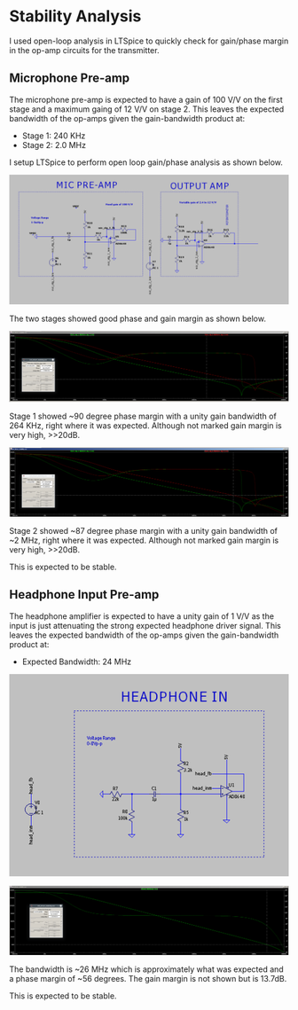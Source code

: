 # Stability Analysis
I used open-loop analysis in LTSpice to quickly check for gain/phase margin in the op-amp circuits for the transmitter.


## Microphone Pre-amp
The microphone pre-amp is expected to have a gain of 100 V/V on the first stage and a maximum gaing of 12 V/V on stage 2. This leaves the expected bandwidth of the op-amps given the gain-bandwidth product at:

* Stage 1: 240 KHz
* Stage 2: 2.0 MHz

I setup LTSpice to perform open loop gain/phase analysis as shown below.

![Microphone Pre-Amp Stability Analysis Schematic](images/mic_stability_sch.png)

The two stages showed good phase and gain margin as shown below.

![Pre-amp stage 1 gain/phase margin](images/tx_mic_stability.png)

Stage 1 showed ~90 degree phase margin with a unity gain bandwidth of 264 KHz, right where it was expected. Although not marked gain margin is very high, >>20dB.

![Pre-amp stage 2 gain/phase margin](images/tx_mic_stability_stage2.png)

Stage 2 showed ~87 degree phase margin with a unity gain bandwidth of ~2 MHz, right where it was expected. Although not marked gain margin is very high, >>20dB.

This is expected to be stable.

## Headphone Input Pre-amp
The headphone amplifier is expected to have a unity gain of 1 V/V as the input is just attenuating the strong expected headphone driver signal. This leaves the expected bandwidth of the op-amps given the gain-bandwidth product at:

* Expected Bandwidth: 24 MHz

![Headphone Input gain/phase margin](images/head_stability_sch.png)

![Headphone Input gain/phase margin](images/tx_head_stability.png)

The bandwidth is ~26 MHz which is approximately what was expected and a phase margin of ~56 degrees. The gain margin is not shown but is 13.7dB.

This is expected to be stable.
